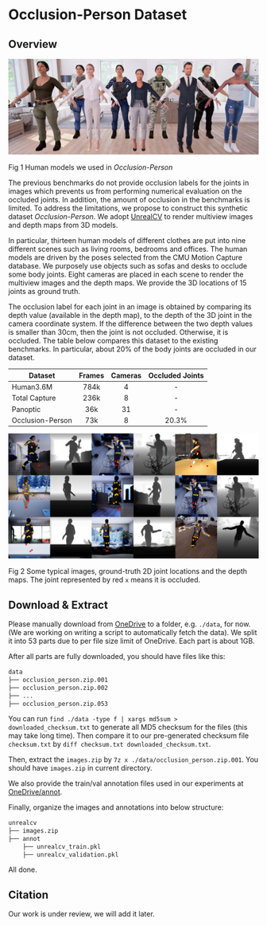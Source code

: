 # Occlusion-Person Dataset

## Overview
![humans](src/humans.jpg)

Fig 1 Human models we used in *Occlusion-Person*

The previous benchmarks do not provide occlusion labels for the joints in images which prevents us from performing numerical evaluation on the occluded joints. In addition, the amount of occlusion in the benchmarks is limited. To address the limitations, we propose to construct this synthetic dataset *Occlusion-Person*. We adopt [UnrealCV](https://unrealcv.org/) to render multiview images and depth maps from 3D models. 

In particular, thirteen human models of different clothes are put into nine different scenes such as living rooms, bedrooms and offices. The human models are driven by the poses selected from the CMU Motion Capture database. We purposely use objects such as sofas and desks to occlude some body joints. Eight cameras are placed in each scene to render the multiview images and the depth maps. We provide the 3D locations of 15 joints as ground truth. 

The occlusion label for each joint in an image is obtained by comparing its depth value (available in the depth map), to the depth of the 3D joint in the camera coordinate system. If the difference between the two depth values is smaller than $30$cm, then the joint is not occluded. Otherwise, it is occluded.  The table below compares this dataset to the existing benchmarks. In particular, about $20\%$ of the body joints are occluded in our dataset. 

| Dataset          | Frames | Cameras | Occluded Joints |
|------------------|:------:|:-------:|:---------------:|
| Human3.6M        |  784k  |    4    |        -        |
| Total Capture    |  236k  |    8    |        -        |
| Panoptic         |   36k  |    31   |        -        |
| Occlusion-Person |   73k  |    8    |      20.3%      |

![occluded_joints](src/glance.png)

Fig 2 Some typical images, ground-truth 2D joint locations and the depth maps. The joint represented by red `x` means it is occluded.



## Download & Extract

Please manually download from [OneDrive](https://dllabml-my.sharepoint.com/:f:/g/personal/research_dllabml_onmicrosoft_com/Et_em__avxZBp6DBz3u7uNkBzxazl7QpfzJ0w3JRhWkL4A) to a folder, e.g. `./data`, for now. (We are working on writing a script to automatically fetch the data). We split it into 53 parts due to per file size limit of OneDrive. Each part is about 1GB.

After all parts are fully downloaded, you should have files like this:
```
data
├── occlusion_person.zip.001
├── occlusion_person.zip.002
├── ...
├── occlusion_person.zip.053
```
You can run `find ./data -type f | xargs md5sum > downloaded_checksum.txt` to generate all MD5 checksum for the files (this may take long time). Then compare it to our pre-generated checksum file `checksum.txt` by `diff checksum.txt downloaded_checksum.txt`.

Then, extract the `images.zip` by `7z x ./data/occlusion_person.zip.001`. You should have `images.zip` in current directory.

We also provide the train/val annotation files used in our experiments at [OneDrive/annot](https://dllabml-my.sharepoint.com/:f:/g/personal/research_dllabml_onmicrosoft_com/Esvv1AneSPxLogt4oVRU6XkBCXpynjlcJTfFsNEEgdv3LQ?e=dlODDF). 

Finally, organize the images and annotations into below structure:
```
unrealcv
├── images.zip
├── annot
    ├── unrealcv_train.pkl
    ├── unrealcv_validation.pkl
```

All done.

## Citation
Our work is under review, we will add it later.
